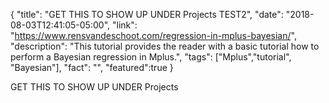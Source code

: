 {
  "title": "GET THIS TO SHOW UP UNDER Projects TEST2",
  "date": "2018-08-03T12:41:05-05:00",
  "link": "https://www.rensvandeschoot.com/regression-in-mplus-bayesian/",
  "description": "This tutorial provides the reader with a basic tutorial how to perform a Bayesian regression in Mplus.",
  "tags": ["Mplus","tutorial", "Bayesian"],
  "fact": "",
  "featured":true
}

GET THIS TO SHOW UP UNDER Projects
